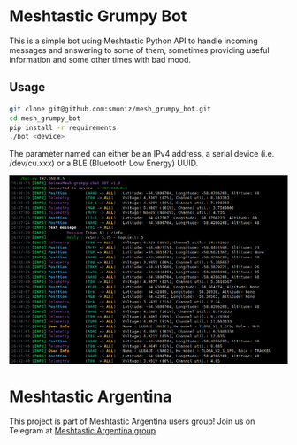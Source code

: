 # Meshtastic Grumpy Bot

This is a simple bot using Meshtastic Python API to handle incoming messages and answering to some of them, sometimes providing useful information and some other times with bad mood.

## Usage

```sh
git clone git@github.com:smuniz/mesh_grumpy_bot.git
cd mesh_grumpy_bot
pip install -r requirements
./bot <device>
```

The parameter named *<device>* can either be an IPv4 address, a serial device (i.e. /dev/cu.xxx) or a BLE (Bluetooth Low Energy) UUID.

![Output example](assets/bot_working.bmp)


# Meshtastic Argentina

This project is part of Meshtastic Argentina users group!
Join us on Telegram at [Meshtastic Argentina group](https://t.me/meshtastic_argentina)

